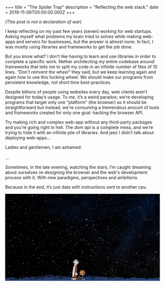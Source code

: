 +++
title = "The Spider Trap"
description = "Reflecting the web stack."
date = 2019-11-06T00:00:00.000Z
+++

<em>(This post is not a declaration of war)</em>

I keep reflecting on my past few years (seven) working for web startups. Asking myself what problems my brain tried to solves while making web-apps and servers for businesses, but the answer is almost none. In fact, I was mostly using libraries and frameworks to get the job done.

But you know what? I don’t like having to learn and use libraries in order to complete a specific work. Nether architecting my entire codebase around frameworks that tells me to split my code in an infinite number of files of 10 lines. *“Don’t reinvent the wheel”* they said, but we keep learning again and again how to use this fucking wheel. We should make our programs from persistent knowledge, not short time best-practices.

Despite billions of people using websites every day, web clients aren’t designed for today’s usage. To me, it’s a weird paradox; we’re developing programs that target only one “platform” (the browser) so it should be straightforward but instead, we're consuming a tremendous amount of tools and frameworks created for only one goal: hacking the browser API.

Try making rich and complex web-app without any third-party packages and you’re going right in hell. The *dom api* is a complete mess, and we’re trying to hide it with an infinite pile of libraries. And jeez I didn’t talk about deploying web-apps…

Ladies and gentlemen, I am ashamed.
<br>
<br>
...
<br>

Sometimes, in the late evening, watching the stars; I’m caught dreaming about ourselves re-designing the browser and the web's development process with it. With new paradigms, perspectives and ambitions.

Because in the end, it’s just data with instructions sent to another cpu.

![Wathing the stars](./stars.jpg)
